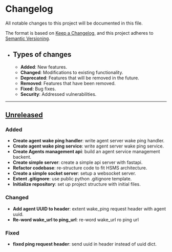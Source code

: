 # Changelog

All notable changes to this project will be documented in this file.

The format is based on [Keep a Changelog](https://keepachangelog.com/en/1.1.0/),
and this project adheres to [Semantic Versioning](https://semver.org/spec/v2.0.0.html).

- ## Types of changes

  - **Added**: New features.
  - **Changed**: Modifications to existing functionality.
  - **Deprecated**: Features that will be removed in the future.
  - **Removed**: Features that have been removed.
  - **Fixed**: Bug fixes.
  - **Security**: Addressed vulnerabilities.

---

## [Unreleased]

### Added

- **Create agent wake ping handler**: write agent server wake ping handler.
- **Create agent wake ping service**: write agent server wake ping service.
- **Create Agents management api**: build an agent service management backent.
- **Create simple server**: create a simple api server with fastapi.
- **Refactor codebase**: re-structure code to fit HSMS architecture.
- **Create a simple socket server**: setup a websocket server.
- **Extent .gitignore**: use public python .gitignore template.
- **Initialize repository**: set up project structure with initial files.

### Changed

- **Add agent UUID to header**: extent wake_ping request header with agent uuid.
- **Re-word wake_url to ping_url**: re-word wake_url ro ping url

### Fixed

- **fixed ping request header**: send uuid in header instead of uuid dict.

[unreleased]: https://github.com/kyprware/synapse/compare/main
